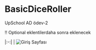 # BasicDiceRoller
UpSchool AD ödev-2

!!  Optional eklentilerdaha sonra eklenecek

|:-:|
| ![Giriş Sayfası](docs/mockups/giris.png) 
